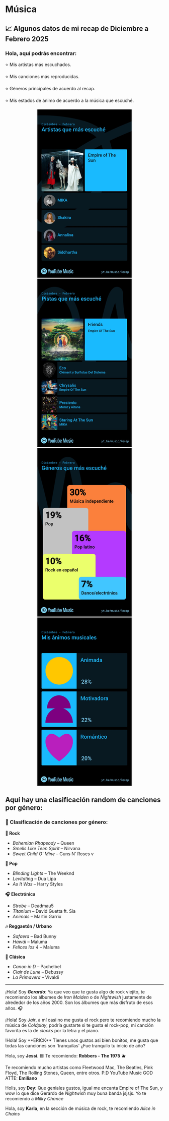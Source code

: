 # Música

## 📈 Algunos datos de mi recap de Diciembre a Febrero 2025

### Hola, aquí podrás encontrar: 
⭐ Mis artistas más escuchados.

⭐ Mis canciones más reproducidas.

⭐ Géneros principales de acuerdo al recap.

⭐ Mis estados de ánimo de acuerdo a la música que escuché.

<p align="center">
<img src="musica.jpeg" alt="ArtistasEscuchados" width="300">
<img src="songs.jpeg" alt="CancionesEscuchados" width="300">
<img src="generos.jpeg" alt="GénerosEscuchados" width="300">
<img src="animos.jpeg" alt="EstadosEscuchados" width="300">
</p>

## Aquí hay una clasificación random de canciones por género:

### 🎵 Clasificación de canciones por género:

**🎸 Rock**
- *Bohemian Rhapsody* – Queen  
- *Smells Like Teen Spirit* – Nirvana  
- *Sweet Child O’ Mine* – Guns N’ Roses  v

**🎤 Pop**
- *Blinding Lights* – The Weeknd  
- *Levitating* – Dua Lipa  
- *As It Was* – Harry Styles  

**🎧 Electrónica**
- *Strobe* – Deadmau5  
- *Titanium* – David Guetta ft. Sia  
- *Animals* – Martin Garrix  

**🎶 Reggaetón / Urbano**
- *Safaera* – Bad Bunny  
- *Hawái* – Maluma  
- *Felices los 4* – Maluma  

**🎻 Clásica**
- *Canon in D* – Pachelbel  
- *Clair de Lune* – Debussy  
- *La Primavera* – Vivaldi  

---
¡Hola! Soy ***Gerardo***: Ya que veo que te gusta algo de rock viejito, te recomiendo los álbumes de *Iron Maiden* o de *Nightwish* justamente de alrededor de los años 2000. Son los álbumes que más disfruto de esos años. 🎧 

¡Hola! Soy *Jair*, a mí casi no me gusta el rock pero te recomiendo mucho la música de *Coldplay*, podría gustarte si te gusta el rock-pop, mi canción favorita es la de *clocks* por la letra y el piano.

<p> !Hola! Soy **ERICK** Tienes unos gustos asi bien bonitos, me gusta que todas las canciones son 'tranquilas' ¿Fue tranquilo tu inicio de año? </p>

Hola, soy **Jessi**. 🟦 Te recomiendo: **Robbers - The 1975** 🫐

Te recomiendo mucho artistas como Fleetwood Mac, The Beatles, Pink Floyd, The Rolling Stones, Queen, entre otros. P.D YouTube Music GOD ATTE: **Emiliano**

Holis, soy **Dey**: Que geniales gustos, igual me encanta Empire of The Sun, y wow lo que dice Gerardo de *Nightwish* muy buna banda jsjsjs. Yo te recomiendo a *Milky Chance*  



Hola, soy **Karla**, en la sección de música de rock, te recomiendo *Alice in Chains*
